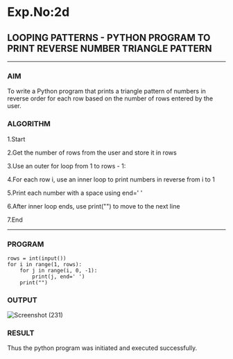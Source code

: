 # Exp.No:2d
## LOOPING PATTERNS -  PYTHON PROGRAM TO PRINT REVERSE NUMBER TRIANGLE PATTERN

---

### AIM  
To write a Python program that prints a triangle pattern of numbers in reverse order for each row based on the number of rows entered by the user.


### ALGORITHM

1.Start

2.Get the number of rows from the user and store it in rows

3.Use an outer for loop from 1 to rows - 1:

4.For each row i, use an inner loop to print numbers in reverse from i to 1

5.Print each number with a space using end=' '

6.After inner loop ends, use print("") to move to the next line

7.End

---

### PROGRAM
```
rows = int(input())
for i in range(1, rows):
    for j in range(i, 0, -1):
        print(j, end=' ')
    print("")

```

### OUTPUT
![Screenshot (231)](https://github.com/user-attachments/assets/9d23887c-ca3b-4e39-9ecc-c802a2e8983f)

### RESULT
Thus the python program was initiated and executed successfully.
